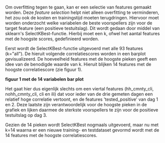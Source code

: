 Om overfitting tegen te gaan, kan er een selectie van features gemaakt worden. Deze *feature selection* helpt niet alleen overfitting te verminderen, het zou ook de kosten en trainingstijd moeten terugdringen. Hiervoor moet worden onderzocht welke variabelen de beste voorspellers zijn voor de target feature (een positieve testuitslag). Dit wordt gedaan door middel van sklearn's SelectKBest-functie. Hierbij moet een k, ofwel het aantal features met de hoogste scores, gedefinieerd worden.

Eerst wordt de SelectKBest-functie uitgevoerd met alle 93 features (k="all"). De hieruit volgende correlatiescores worden in een barplot gevisualizeerd. De hoeveelheid features met de hoogste pieken geeft een idee van de benodigde waarde van k. Hieruit blijken 14 features met de hoogste correlatiescore (zie figuur 1).

**figuur 1 met de 14 variabelen**
**bar plot**

Het gaat hier dus eigenlijk slechts om een viertal features (hh_cmnty_cli, nohh_cmnty_cli, cli en ili) dat voor ieder van de drie gemeten dagen een relatief hoge correlatie vertoont, en de features 'tested_positive' van dag 1 en 2. Deze laatste zijn verantwoordelijk voor de hoogste pieken in de grafiek en lijken daarmee de sterkste voorspellers te zijn voor de positieve testuitslag op dag 3.

Gezien de 14 pieken wordt SelectKBest nogmaals uitgevoerd, maar nu met k=14 waarna er een nieuwe training- en testdataset gevormd wordt met de 14 features met de hoogste correlatiescores.



<!-- f_regression : F-value between label/feature for regression tasks.

Alle variabelen (behalve de staten) zijn percentages, en dus op dezelfde schaal. De correlaties hoeven dus niet genormaliseerd te worden.
*Klopt dit?*
*En staten meenemen?*

Correlation is a measure of how two variables change together. Perhaps the most common correlation measure is Pearson’s correlation that assumes a Gaussian distribution to each variable and reports on their linear relationship.

The scikit-learn machine library provides an implementation of the correlation statistic in the f_regression() function. -->
